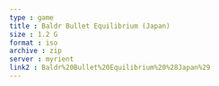 ```yaml
---
type : game
title : Baldr Bullet Equilibrium (Japan)
size : 1.2 G
format : iso
archive : zip
server : myrient
link2 : Baldr%20Bullet%20Equilibrium%20%28Japan%29
---
```

